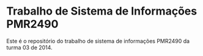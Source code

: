 # Trabalho de Sistema de Informações PMR2490

Este é o repositório do trabalho de sistema de informações PMR2490 da turma 03 de 2014.


